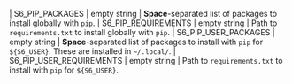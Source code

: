 | S6_PIP_PACKAGES          | empty string | **Space**-separated list of packages to install globally with `pip`.
| S6_PIP_REQUIREMENTS      | empty string | Path to `requirements.txt` to install globally with `pip`.
| S6_PIP_USER_PACKAGES     | empty string | **Space**-separated list of packages to install with `pip` for `${S6_USER}`. These are installed in `~/.local/`.
| S6_PIP_USER_REQUIREMENTS | empty string | Path to `requirements.txt` to install with `pip` for `${S6_USER}`.
